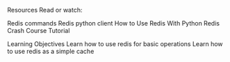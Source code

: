 Resources
Read or watch:

Redis commands
Redis python client
How to Use Redis With Python
Redis Crash Course Tutorial

Learning Objectives
Learn how to use redis for basic operations
Learn how to use redis as a simple cache